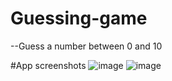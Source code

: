 # Guessing-game

--Guess a number between 0 and 10

#App screenshots
![image](capture2.jpg)
![image](capture1.jpg)

